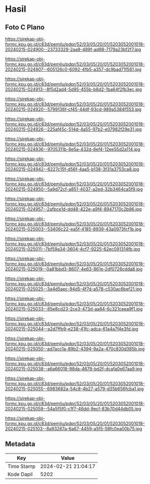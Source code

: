 # Hasil

## Foto C Plano

https://sirekap-obj-formc.kpu.go.id/c83d/pemilu/pdpr/52/03/05/20/01/5203052001018-20240215-024900--23733329-2aa9-489f-ad88-7179a23bf2f7.jpg

https://sirekap-obj-formc.kpu.go.id/c83d/pemilu/pdpr/52/03/05/20/01/5203052001018-20240215-024907--605126c0-6092-4fb5-a357-dc9bad71f561.jpg

https://sirekap-obj-formc.kpu.go.id/c83d/pemilu/pdpr/52/03/05/20/01/5203052001018-20240215-024913--8f5d2ad4-5d95-455b-b8d2-1ba64f2fb3ec.jpg

https://sirekap-obj-formc.kpu.go.id/c83d/pemilu/pdpr/52/03/05/20/01/5203052001018-20240215-024920--5799136f-cf45-44df-93cd-989a5384f553.jpg

https://sirekap-obj-formc.kpu.go.id/c83d/pemilu/pdpr/52/03/05/20/01/5203052001018-20240215-024926--225af45c-514d-4a55-97b2-e07982f29e31.jpg

https://sirekap-obj-formc.kpu.go.id/c83d/pemilu/pdpr/52/03/05/20/01/5203052001018-20240215-024936--9705311b-8e5a-432d-8ef4-12ee55d2a114.jpg

https://sirekap-obj-formc.kpu.go.id/c83d/pemilu/pdpr/52/03/05/20/01/5203052001018-20240215-024942--6227c15f-d56f-4aa5-b138-3f31a3753ca8.jpg

https://sirekap-obj-formc.kpu.go.id/c83d/pemilu/pdpr/52/03/05/20/01/5203052001018-20240215-024950--5a9d72cf-a851-4037-a2ed-32b3464ca5f9.jpg

https://sirekap-obj-formc.kpu.go.id/c83d/pemilu/pdpr/52/03/05/20/01/5203052001018-20240215-024957--2afbce1d-dd48-422e-a9f4-8947170c2b96.jpg

https://sirekap-obj-formc.kpu.go.id/c83d/pemilu/pdpr/52/03/05/20/01/5203052001018-20240215-025003--53406c22-ea5f-4185-8939-43a0973fcf1b.jpg

https://sirekap-obj-formc.kpu.go.id/c83d/pemilu/pdpr/52/03/05/20/01/5203052001018-20240215-025011--7bf59a34-3604-4cf7-9225-62ec091314fb.jpg

https://sirekap-obj-formc.kpu.go.id/c83d/pemilu/pdpr/52/03/05/20/01/5203052001018-20240215-025019--0a81bbd3-8607-4e63-861e-2df0726cdda8.jpg

https://sirekap-obj-formc.kpu.go.id/c83d/pemilu/pdpr/52/03/05/20/01/5203052001018-20240215-025025--3a4d5aec-94d5-4f7d-a578-c530ac6bef21.jpg

https://sirekap-obj-formc.kpu.go.id/c83d/pemilu/pdpr/52/03/05/20/01/5203052001018-20240215-025033--85e8cd23-2ce3-473d-aa84-6c321ceea9f1.jpg

https://sirekap-obj-formc.kpu.go.id/c83d/pemilu/pdpr/52/03/05/20/01/5203052001018-20240215-025044--a2d7ffb9-e238-41fc-adca-61a4a7f4e3fd.jpg

https://sirekap-obj-formc.kpu.go.id/c83d/pemilu/pdpr/52/03/05/20/01/5203052001018-20240215-025050--ad7acc1a-89b2-4394-9a2a-470c830d385b.jpg

https://sirekap-obj-formc.kpu.go.id/c83d/pemilu/pdpr/52/03/05/20/01/5203052001018-20240215-025038--a6a66018-98da-4679-bd2f-dcafa0e67aa9.jpg

https://sirekap-obj-formc.kpu.go.id/c83d/pemilu/pdpr/52/03/05/20/01/5203052001018-20240215-025055--6983682a-54c8-4b27-a579-d35b656fcba1.jpg

https://sirekap-obj-formc.kpu.go.id/c83d/pemilu/pdpr/52/03/05/20/01/5203052001018-20240215-025059--54a5f5f0-c1f7-46dd-9ecf-83b70d44db05.jpg

https://sirekap-obj-formc.kpu.go.id/c83d/pemilu/pdpr/52/03/05/20/01/5203052001018-20240215-025103--8a93267a-6a67-4459-a5f5-58fc0ea00b75.jpg


## Metadata

| Key        | Value               |
| ---------- | ------------------- |
| Time Stamp | 2024-02-21 21:04:17 |
| Kode Dapil | 5202                |



